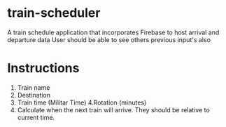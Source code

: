 # train-scheduler

A train schedule application that incorporates Firebase to host arrival and departure data
   User should be able to see others previous input's also


# Instructions

   1. Train name
   2. Destination
  3.  Train time (Militar Time)
    4.Rotation (minutes)
   5. Calculate when the next train will arrive. They should be relative to current time.
